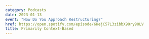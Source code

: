 ```yaml
---
category: Podcasts
date: 2023-01-13
event: "How Do You Approach Restructuring?"
href: https://open.spotify.com/episode/6HejC57L3zibbX9Ory9OLV
title: Primarily Context-Based
---
```

